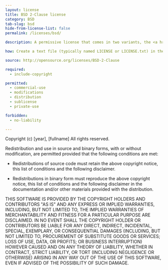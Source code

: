 ```yaml
---
layout: license
title: BSD 2-Clause license
category: BSD
tab-slug: bsd
hide-from-license-list: false
permalink: /licenses/bsd/

description: A permissive license that comes in two variants, the <a href="/licenses/bsd">BSD 2-Clause</a> and <a href="/licenses/bsd-3-clause">BSD 3-Clause</a>. Both have very minute differences to the MIT license.

how: Create a text file (typically named LICENSE or LICENSE.txt) in the root of your source code and copy the text of the license into the file. Replace [year] with the current year and [fullname] with the name (or names) of the copyright holders.

source: http://opensource.org/licenses/BSD-2-Clause

required:
  - include-copyright

permitted:
  - commercial-use
  - modifications
  - distribution
  - sublicense
  - private-use

forbidden:
  - no-liability

---
```


Copyright (c) [year], [fullname]
All rights reserved.

Redistribution and use in source and binary forms, with or without
modification, are permitted provided that the following conditions are met:

* Redistributions of source code must retain the above copyright notice, this
  list of conditions and the following disclaimer.

* Redistributions in binary form must reproduce the above copyright notice,
  this list of conditions and the following disclaimer in the documentation
  and/or other materials provided with the distribution.

THIS SOFTWARE IS PROVIDED BY THE COPYRIGHT HOLDERS AND CONTRIBUTORS "AS IS"
AND ANY EXPRESS OR IMPLIED WARRANTIES, INCLUDING, BUT NOT LIMITED TO, THE
IMPLIED WARRANTIES OF MERCHANTABILITY AND FITNESS FOR A PARTICULAR PURPOSE ARE
DISCLAIMED. IN NO EVENT SHALL THE COPYRIGHT HOLDER OR CONTRIBUTORS BE LIABLE
FOR ANY DIRECT, INDIRECT, INCIDENTAL, SPECIAL, EXEMPLARY, OR CONSEQUENTIAL
DAMAGES (INCLUDING, BUT NOT LIMITED TO, PROCUREMENT OF SUBSTITUTE GOODS OR
SERVICES; LOSS OF USE, DATA, OR PROFITS; OR BUSINESS INTERRUPTION) HOWEVER
CAUSED AND ON ANY THEORY OF LIABILITY, WHETHER IN CONTRACT, STRICT LIABILITY,
OR TORT (INCLUDING NEGLIGENCE OR OTHERWISE) ARISING IN ANY WAY OUT OF THE USE
OF THIS SOFTWARE, EVEN IF ADVISED OF THE POSSIBILITY OF SUCH DAMAGE.
